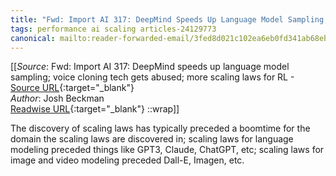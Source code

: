 ```yaml
---
title: "Fwd: Import AI 317: DeepMind Speeds Up Language Model Sampling; Voice Cloning Tech Gets Abused; More Scaling Laws for RL (471678778)"
tags: performance ai scaling articles-24129773
canonical: mailto:reader-forwarded-email/3fed8d021c102ea6eb0fd341ab68ebfd
---
```


[[_Source_: Fwd: Import AI 317: DeepMind speeds up language model sampling; voice cloning tech gets abused; more scaling laws for RL - [Source URL](mailto:reader-forwarded-email/3fed8d021c102ea6eb0fd341ab68ebfd){:target="_blank"}<br>
_Author_: Josh Beckman<br>
[Readwise URL](https://readwise.io/open/471678778){:target="_blank"}
::wrap]]

The discovery of scaling laws has typically preceded a boomtime for the domain the scaling laws are discovered in; scaling laws for language modeling preceded things like GPT3, Claude, ChatGPT, etc; scaling laws for image and video modeling preceded Dall-E, Imagen, etc.
